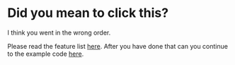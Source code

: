 # Did you mean to click this?
I think you went in the wrong order.

Please read the feature list [here](https://github.com/msmith24-coding/Spark).
After you have done that can you continue to the example code [here]().
